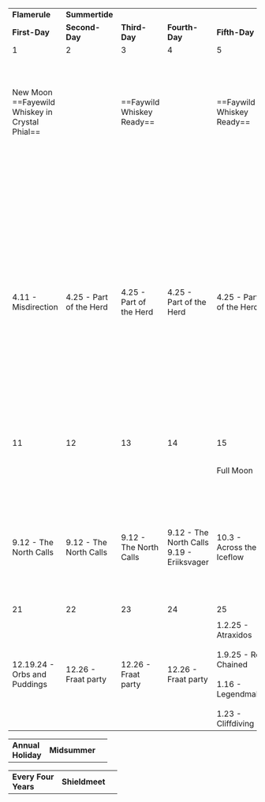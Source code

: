 |                                                     |                         |                           |                                                |                                                                                                   |                                   |                                                                                                                                                                                                                                                     |                                                                                                                         |                                                                                                                       |                               |
| --------------------------------------------------- | ----------------------- | ------------------------- | ---------------------------------------------- | ------------------------------------------------------------------------------------------------- | --------------------------------- | --------------------------------------------------------------------------------------------------------------------------------------------------------------------------------------------------------------------------------------------------- | ----------------------------------------------------------------------------------------------------------------------- | --------------------------------------------------------------------------------------------------------------------- | ----------------------------- |
| **Flamerule**                                       | **Summertide**          |                           |                                                |                                                                                                   |                                   |                                                                                                                                                                                                                                                     |                                                                                                                         |                                                                                                                       |                               |
| **First-Day**                                       | **Second-Day**          | **Third-Day**             | **Fourth-Day**                                 | **Fifth-Day**                                                                                     | **Sixth-Day**                     | **Seventh-Day**                                                                                                                                                                                                                                     | **Eight-Day**                                                                                                           | **Ninth-Day**                                                                                                         | **Tenth-Day**                 |
| 1                                                   | 2                       | 3                         | 4                                              | 5                                                                                                 | 6                                 | 7                                                                                                                                                                                                                                                   | 8                                                                                                                       | 9                                                                                                                     | 10                            |
| New Moon  <br>==Fayewild Whiskey in Crystal Phial== |                         | ==Faywild Whiskey Ready== |                                                | ==Faywild Whiskey Ready==                                                                         |                                   | ==Faywild Whiskey Ready==  <br><mark style="background: #FF5582A6;">6.20 - Triptan's sacrifice  </mark><br><mark style="background: #BBFABBA6;">==6.27 - [[Level 14]]==</mark>                                                                      |                                                                                                                         | ==Faywild Whiskey Ready==  <br>==Potion of storm giant strength in Phial==  <br>8.22 - Magic Items one-shot           |                               |
| 4.11 - Misdirection                                 | 4.25 - Part of the Herd | 4.25 - Part of the Herd   | 4.25 - Part of the Herd                        | 4.25 - Part of the Herd                                                                           | 5.2 - Finding Haven               | 5.2 - Finding Haven  <br>5.9 - Unending Staircase  <br>5.16 - Displacer Beasts in the Arboretum  <br>5.23 - Cloakers in the Chapel  <br>5.30 - Black ooze and Librarys  <br>6.6 - Lazuli  <br>6.13 - Nyven  <br>6.20 - Mother  <br>6.27 - Koraboros | 7.11 - Andrea  <br>7.25 - Father                                                                                        | 8.1 - Return of the Undead  <br>8.8 - Blind Devils  <br>8.15 - Bone Swarms  <br>8.29 - Ebondeath  <br>9.5 - Ebon-dead | 9.12 - The North Calls        |
| 11                                                  | 12                      | 13                        | 14                                             | 15                                                                                                | 16                                | 17                                                                                                                                                                                                                                                  | 18                                                                                                                      | 19                                                                                                                    | 20                            |
|                                                     |                         |                           |                                                | Full Moon                                                                                         |                                   |                                                                                                                                                                                                                                                     | <mark style="background: #FF5582A6;">10.31 - Thelid dies</mark><br><mark style="background: #BBFABBA6;">Level 15</mark> | ==Phial Ready==                                                                                                       |                               |
| 9.12 - The North Calls                              | 9.12 - The North Calls  | 9.12 - The North Calls    | 9.12 - The North Calls  <br>9.19 - Eriiksvager | 10.3 - Across the Iceflow                                                                         | 10.10 - Quicksnow and Polar Bears | 10.10 - Quicksnow and Polar Bears                                                                                                                                                                                                                   | 10.24.24 - Aim for the Bushes<br>10.31.24 - The plate shatters<br>11.14.24 - My Son, Njal                               | 12.5.24 - Painting Treehouses                                                                                         | 12.5.24 - Painting Treehouses |
| 21                                                  | 22                      | 23                        | 24                                             | 25                                                                                                | 26                                | 27                                                                                                                                                                                                                                                  | 28                                                                                                                      | 29                                                                                                                    | 30                            |
|                                                     |                         |                           |                                                |                                                                                                   |                                   |                                                                                                                                                                                                                                                     |                                                                                                                         |                                                                                                                       |                               |
| 12.19.24 - Orbs and Puddings                        | 12.26 - Fraat party     | 12.26 - Fraat party       | 12.26 - Fraat party                            | 1.2.25 - Atraxidos<br><br>1.9.25 - Re-Chained<br><br>1.16 - Legendmaker<br><br>1.23 - Cliffdiving |                                   |                                                                                                                                                                                                                                                     |                                                                                                                         |                                                                                                                       |                               |

|   |   |   |
|---|---|---|
|**Annual**  <br>**Holiday**|**Midsummer**||

|   |   |   |
|---|---|---|
|**Every Four**  <br>**Years**|**Shieldmeet**||